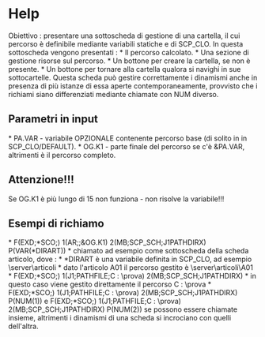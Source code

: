 # Help

Obiettivo :  presentare una sottoscheda di gestione di una cartella, il cui percorso è definibile mediante variabili statiche e di SCP_CLO.
In questa sottoscheda vengono presentati : 
 \* Il percorso calcolato.
 \* Una sezione di gestione risorse sul percorso.
 \* Un bottone per creare la cartella, se non è presente.
 \* Un bottone per tornare alla cartella qualora si navighi in sue sottocartelle.
Questa scheda può gestire correttamente i dinamismi anche in presenza di più istanze di essa aperte contemporaneamente, provvisto che i richiami siano differenziati mediante chiamate con NUM diverso.

## Parametri in input

 \* PA.VAR - variabile OPZIONALE contenente percorso base (di solito in in SCP_CLO/DEFAULT).
 \* OG.K1  - parte finale del percorso se c'è &PA.VAR, altrimenti è il percorso completo.

## Attenzione!!!
Se OG.K1 è più lungo di 15 non funziona - non risolve la variabile!!!

## Esempi di richiamo

 \* F(EXD;\*SCO;) 1(AR;;&OG.K1) 2(MB;SCP_SCH;J1PATHDIRX) P(VAR(\*DIRART))
  \* chiamato ad esempio come sottoscheda della scheda articolo, dove : 
  \* \*DIRART è una variabile definita in SCP_CLO, ad esempio \\server\articoli
  \* dato l'articolo A01 il percorso gestito è \\server\articoli\A01
 \* F(EXD;\*SCO;) 1(J1;PATHFILE;C : \prova) 2(MB;SCP_SCH;J1PATHDIRX)
  \* in questo caso viene gestito direttamente il percorso C : \prova
 \* F(EXD;\*SCO;) 1(J1;PATHFILE;C : \prova) 2(MB;SCP_SCH;J1PATHDIRX) P(NUM(1)) e F(EXD;\*SCO;) 1(J1;PATHFILE;C : \prova) 2(MB;SCP_SCH;J1PATHDIRX) P(NUM(2)) se possono essere chiamate insieme, altrimenti i dinamismi di una scheda si incrociano con quelli dell'altra.
